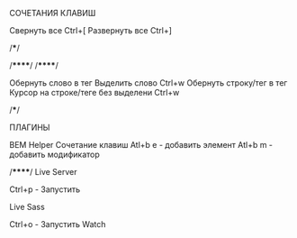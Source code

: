 СОЧЕТАНИЯ КЛАВИШ

Свернуть все Ctrl+[ Развернуть все Ctrl+]

/**********\***********/

/********\*\*\*\*********/ /********\*\*\*\*********/

Обернуть слово в тег Выделить слово Ctrl+w Обернуть строку/тег в тег Курсор на строке/теге без
выделени Ctrl+w

/**********\***********/

ПЛАГИНЫ

BEM Helper Сочетание клавиш Atl+b e - добавить элемент Atl+b m - добавить модификатор

/********\*\*\*\*********/ Live Server

Ctrl+p - Запустить

Live Sass

Ctrl+o - Запустить Watch

